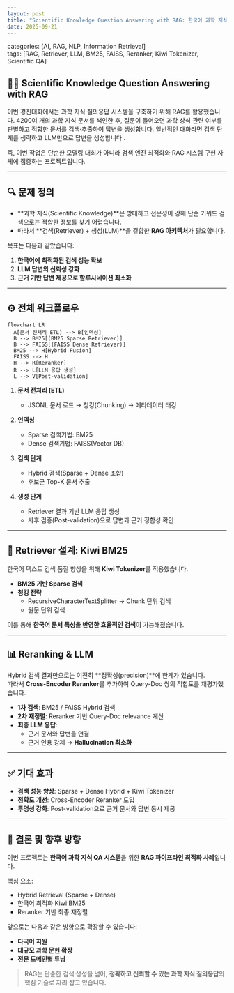 ```yaml
---
layout: post
title: "Scientific Knowledge Question Answering with RAG: 한국어 과학 지식 QA 시스템 구축기"
date: 2025-09-21
---
```

categories: [AI, RAG, NLP, Information Retrieval] </BR>
tags: [RAG, Retriever, LLM, BM25, FAISS, Reranker, Kiwi Tokenizer, Scientific QA]

## 🧑‍🔬 Scientific Knowledge Question Answering with RAG

이번 경진대회에서는 과학 지식 질의응답 시스템을 구축하기 위해 RAG를 활용했습니다.
4200여 개의 과학 지식 문서를 색인한 후, 질문이 들어오면 과학 상식 관련 여부를 판별하고 적합한 문서를 검색·추출하여 답변을 생성합니다. 일반적인 대화라면 검색 단계를 생략하고 LLM만으로 답변을 생성합니다 .

즉, 이번 작업은 단순한 모델링 대회가 아니라 검색 엔진 최적화와 RAG 시스템 구현 자체에 집중하는 프로젝트입니다.

---

## 🔍 문제 정의
- **과학 지식(Scientific Knowledge)**은 방대하고 전문성이 강해 단순 키워드 검색으로는 적합한 정보를 찾기 어렵습니다.  
- 따라서 **검색(Retriever) + 생성(LLM)**을 결합한 **RAG 아키텍처**가 필요합니다.  

목표는 다음과 같았습니다:
1. **한국어에 최적화된 검색 성능 확보**  
2. **LLM 답변의 신뢰성 강화**  
3. **근거 기반 답변 제공으로 할루시네이션 최소화**  

---

## ⚙️ 전체 워크플로우
```mermaid
flowchart LR
  A[문서 전처리 ETL] --> B[인덱싱]
  B --> BM25[(BM25 Sparse Retriever)]
  B --> FAISS[(FAISS Dense Retriever)]
  BM25 --> H[Hybrid Fusion]
  FAISS --> H
  H --> R[Reranker]
  R --> L[LLM 응답 생성]
  L --> V[Post-validation]
```

1. **문서 전처리 (ETL)**  
   - JSONL 문서 로드 → 청킹(Chunking) → 메타데이터 태깅  

2. **인덱싱**  
   - Sparse 검색기법: BM25  
   - Dense 검색기법: FAISS(Vector DB)  

3. **검색 단계**  
   - Hybrid 검색(Sparse + Dense 조합)  
   - 후보군 Top-K 문서 추출  

4. **생성 단계**  
   - Retriever 결과 기반 LLM 응답 생성  
   - 사후 검증(Post-validation)으로 답변과 근거 정합성 확인  

---

## 🧩 Retriever 설계: Kiwi BM25
한국어 텍스트 검색 품질 향상을 위해 **Kiwi Tokenizer**를 적용했습니다.  

- **BM25 기반 Sparse 검색**  
- **청킹 전략**  
  - RecursiveCharacterTextSplitter → Chunk 단위 검색  
  - 원문 단위 검색  

이를 통해 **한국어 문서 특성을 반영한 효율적인 검색**이 가능해졌습니다.  

---

## 📊 Reranking & LLM
Hybrid 검색 결과만으로는 여전히 **정확성(precision)**에 한계가 있습니다.  
따라서 **Cross-Encoder Reranker**를 추가하여 Query-Doc 쌍의 적합도를 재평가했습니다.  

- **1차 검색**: BM25 / FAISS Hybrid 검색  
- **2차 재정렬**: Reranker 기반 Query-Doc relevance 계산  
- **최종 LLM 응답**:
  - 근거 문서와 답변을 연결  
  - 근거 인용 강제 → **Hallucination 최소화**  

---

## ✅ 기대 효과
- **검색 성능 향상**: Sparse + Dense Hybrid + Kiwi Tokenizer  
- **정확도 개선**: Cross-Encoder Reranker 도입  
- **투명성 강화**: Post-validation으로 근거 문서와 답변 동시 제공  

---

## 🚀 결론 및 향후 방향
이번 프로젝트는 **한국어 과학 지식 QA 시스템**을 위한 **RAG 파이프라인 최적화 사례**입니다.  

핵심 요소:
- Hybrid Retrieval (Sparse + Dense)  
- 한국어 최적화 Kiwi BM25  
- Reranker 기반 최종 재정렬  

앞으로는 다음과 같은 방향으로 확장할 수 있습니다:
- **다국어 지원**  
- **대규모 과학 문헌 확장**  
- **전문 도메인별 튜닝**  

> RAG는 단순한 검색·생성을 넘어, **정확하고 신뢰할 수 있는 과학 지식 질의응답**의 핵심 기술로 자리 잡고 있습니다.  
